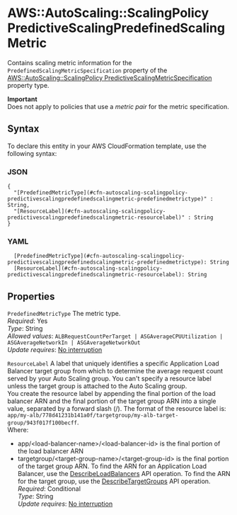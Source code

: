 # AWS::AutoScaling::ScalingPolicy PredictiveScalingPredefinedScalingMetric<a name="aws-properties-autoscaling-scalingpolicy-predictivescalingpredefinedscalingmetric"></a>

Contains scaling metric information for the `PredefinedScalingMetricSpecification` property of the [AWS::AutoScaling::ScalingPolicy PredictiveScalingMetricSpecification](https://docs.aws.amazon.com/AWSCloudFormation/latest/UserGuide/aws-properties-autoscaling-scalingpolicy-predictivescalingmetricspecification.html) property type\.

**Important**  
Does not apply to policies that use a *metric pair* for the metric specification\.

## Syntax<a name="aws-properties-autoscaling-scalingpolicy-predictivescalingpredefinedscalingmetric-syntax"></a>

To declare this entity in your AWS CloudFormation template, use the following syntax:

### JSON<a name="aws-properties-autoscaling-scalingpolicy-predictivescalingpredefinedscalingmetric-syntax.json"></a>

```
{
  "[PredefinedMetricType](#cfn-autoscaling-scalingpolicy-predictivescalingpredefinedscalingmetric-predefinedmetrictype)" : String,
  "[ResourceLabel](#cfn-autoscaling-scalingpolicy-predictivescalingpredefinedscalingmetric-resourcelabel)" : String
}
```

### YAML<a name="aws-properties-autoscaling-scalingpolicy-predictivescalingpredefinedscalingmetric-syntax.yaml"></a>

```
  [PredefinedMetricType](#cfn-autoscaling-scalingpolicy-predictivescalingpredefinedscalingmetric-predefinedmetrictype): String
  [ResourceLabel](#cfn-autoscaling-scalingpolicy-predictivescalingpredefinedscalingmetric-resourcelabel): String
```

## Properties<a name="aws-properties-autoscaling-scalingpolicy-predictivescalingpredefinedscalingmetric-properties"></a>

`PredefinedMetricType`  <a name="cfn-autoscaling-scalingpolicy-predictivescalingpredefinedscalingmetric-predefinedmetrictype"></a>
The metric type\.  
*Required*: Yes  
*Type*: String  
*Allowed values*: `ALBRequestCountPerTarget | ASGAverageCPUUtilization | ASGAverageNetworkIn | ASGAverageNetworkOut`  
*Update requires*: [No interruption](https://docs.aws.amazon.com/AWSCloudFormation/latest/UserGuide/using-cfn-updating-stacks-update-behaviors.html#update-no-interrupt)

`ResourceLabel`  <a name="cfn-autoscaling-scalingpolicy-predictivescalingpredefinedscalingmetric-resourcelabel"></a>
A label that uniquely identifies a specific Application Load Balancer target group from which to determine the average request count served by your Auto Scaling group\. You can't specify a resource label unless the target group is attached to the Auto Scaling group\.  
You create the resource label by appending the final portion of the load balancer ARN and the final portion of the target group ARN into a single value, separated by a forward slash \(/\)\. The format of the resource label is:  
 `app/my-alb/778d41231b141a0f/targetgroup/my-alb-target-group/943f017f100becff`\.  
Where:  
+ app/<load\-balancer\-name>/<load\-balancer\-id> is the final portion of the load balancer ARN
+ targetgroup/<target\-group\-name>/<target\-group\-id> is the final portion of the target group ARN\.
To find the ARN for an Application Load Balancer, use the [DescribeLoadBalancers](https://docs.aws.amazon.com/elasticloadbalancing/latest/APIReference/API_DescribeLoadBalancers.html) API operation\. To find the ARN for the target group, use the [DescribeTargetGroups](https://docs.aws.amazon.com/elasticloadbalancing/latest/APIReference/API_DescribeTargetGroups.html) API operation\.  
*Required*: Conditional  
*Type*: String  
*Update requires*: [No interruption](https://docs.aws.amazon.com/AWSCloudFormation/latest/UserGuide/using-cfn-updating-stacks-update-behaviors.html#update-no-interrupt)